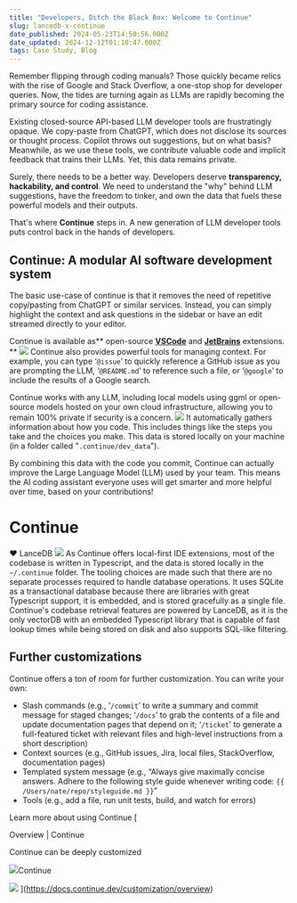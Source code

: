 ```yaml
---
title: "Developers, Ditch the Black Box: Welcome to Continue"
slug: lancedb-x-continue
date_published: 2024-05-23T14:50:56.000Z
date_updated: 2024-12-12T01:10:47.000Z
tags: Case Study, Blog
---
```


Remember flipping through coding manuals? Those quickly became relics with the rise of Google and Stack Overflow, a one-stop shop for developer queries. Now, the tides are turning again as LLMs are rapidly becoming the primary source for coding assistance.

Existing closed-source API-based LLM developer tools are frustratingly opaque. We copy-paste from ChatGPT, which does not disclose its sources or thought process. Copilot throws out suggestions, but on what basis? Meanwhile, as we use these tools, we contribute valuable code and implicit feedback that trains their LLMs. Yet, this data remains private.

Surely, there needs to be a better way. Developers deserve **transparency, hackability, and control**. We need to understand the "why" behind LLM suggestions, have the freedom to tinker, and own the data that fuels these powerful models and their outputs.

That's where **Continue** steps in. A new generation of LLM developer tools puts control back in the hands of developers.

## Continue: A modular AI software development system

The basic use-case of continue is that it removes the need of repetitive copy/pasting from ChatGPT or similar services. Instead, you can simply highlight the context and ask questions in the sidebar or have an edit streamed directly to your editor. 

Continue is available as** open-source **[**VSCode**](https://marketplace.visualstudio.com/items?itemName=Continue.continue)** and **[**JetBrains**](https://plugins.jetbrains.com/plugin/22707-continue-extension)** extensions. **
![](__GHOST_URL__/content/images/2024/05/Screenshot-2024-05-22-at-4.26.28-PM.png)
Continue also provides powerful tools for managing context. For example, you can type ‘`@issue`’ to quickly reference a GitHub issue as you are prompting the LLM, ‘`@README.md`’ to reference such a file, or ‘`@google`’ to include the results of a Google search.

Continue works with any LLM, including local models using ggml or open-source models hosted on your own cloud infrastructure, allowing you to remain 100% private if security is a concern.
![](__GHOST_URL__/content/images/2024/05/Screenshot-2024-05-12-at-3.09.33-PM.png)
It automatically gathers information about how you code. This includes things like the steps you take and the choices you make. This data is stored locally on your machine (in a folder called "`.continue/dev_data`").

By combining this data with the code you commit, Continue can actually improve the Large Language Model (LLM) used by your team. This means the AI coding assistant everyone uses will get smarter and more helpful over time, based on your contributions!

#  Continue 
 ❤️ 
 LanceDB 
![](__GHOST_URL__/content/images/2024/05/Screenshot-2024-05-12-at-3.18.44-PM.png)
As Continue offers local-first IDE extensions, most of the codebase is written in Typescript, and the data is stored locally in the `~/.continue` folder. The tooling choices are made such that there are no separate processes required to handle database operations.  It uses SQLite as a transactional database because there are libraries with great Typescript support, it is embedded, and is stored gracefully as a single file. Continue's codebase retrieval features are powered by LanceDB, as it is the only vectorDB with an embedded Typescript library that is capable of fast lookup times while being stored on disk and also supports SQL-like filtering.

## Further customizations

Continue offers a ton of room for further customization. You can write your own:

- Slash commands (e.g., ‘`/commit`’ to write a summary and commit message for staged changes; ‘`/docs`’ to grab the contents of a file and update documentation pages that depend on it; ‘`/ticket`’ to generate a full-featured ticket with relevant files and high-level instructions from a short description)
- Context sources (e.g., GitHub issues, Jira, local files, StackOverflow, documentation pages)
- Templated system message (e.g., “Always give maximally concise answers. Adhere to the following style guide whenever writing code: `{{ /Users/nate/repo/styleguide.md }}`”
- Tools (e.g., add a file, run unit tests, build, and watch for errors)

Learn more about using Continue
[

Overview | Continue

Continue can be deeply customized

![](https://docs.continue.dev/img/favicon.ico)Continue

![](https://docs.continue.dev/img/continue-social-card.png)
](https://docs.continue.dev/customization/overview)
